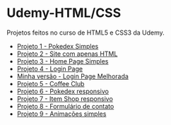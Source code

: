 # Udemy-HTML/CSS
 Projetos feitos no curso de HTML5 e CSS3 da Udemy.

<ul>
<li><a href="https://esteroliveira04.github.io/Udemy-HTML-CSS/projeto1/index.html">Projeto 1 - Pokedex Simples</a></li>

<li><a href="https://esteroliveira04.github.io/Udemy-HTML-CSS/projeto2/index.html">Projeto 2 - Site com apenas HTML</a></li>


<li><a href="https://esteroliveira04.github.io/Udemy-HTML-CSS/projeto3/index.html">Projeto 3 - Home Page Simples</a></li>

<li><a href="https://esteroliveira04.github.io/Udemy-HTML-CSS/projeto4/index.html"> Projeto 4 - Login Page</a></li>

<li><a href="https://esteroliveira04.github.io/Udemy-HTML-CSS/projeto4/login2.html">Minha versão - Login Page Melhorada</a></li>

<li><a href="https://esteroliveira04.github.io/Udemy-HTML-CSS/projeto5/index.html">Projeto 5 - Coffee Club</a></li>

<li><a href="https://esteroliveira04.github.io/Udemy-HTML-CSS/projeto6/index.html">Projeto 6 - Pokedex responsivo</a></li>

<li><a href="https://esteroliveira04.github.io/Udemy-HTML-CSS/projeto7/index.html">Projeto 7 - Item Shop responsivo</a></li>

<li><a href="https://esteroliveira04.github.io/Udemy-HTML-CSS/projeto8/index.html">Projeto 8 - Formulário de contato</a></li>

<li><a href="https://esteroliveira04.github.io/Udemy-HTML-CSS/projeto9/index.html"> Projeto 9 - Animações simples</a></li>
</ul>